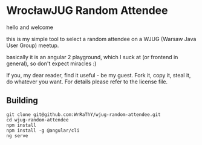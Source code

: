<H1>WrocławJUG Random Attendee</H1>

hello and welcome

this is my simple tool to select a random attendee on a WJUG (Warsaw Java User Group) meetup.

basically it is an angular 2 playground, which I suck at (or frontend in general), so don't expect miracles :)

If you, my dear reader, find it useful - be my guest. Fork it, copy it, steal it, do whatever you want. For details please refer to the license file.<h2>Building</h2>

```
git clone git@github.com:WrRaThY/wjug-random-attendee.git
cd wjug-random-attendee
npm install
npm install -g @angular/cli
ng serve
```
